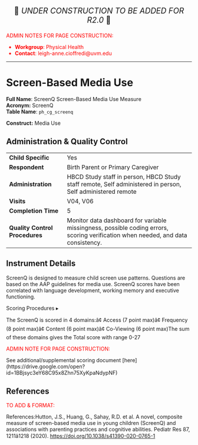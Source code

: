 <p style="text-align: center; font-size: 1.5em;">🚧 <i>UNDER CONSTRUCTION TO BE ADDED FOR R2.0</i> 🚧 </p>

<p style="color: red;">ADMIN NOTES FOR PAGE CONSTRUCTION:<br>
<ul style="color: red;">
  <li><b>Workgroup</b>: Physical Health</li>
  <li><b>Contact</b>: leigh-anne.cioffredi@uvm.edu</li>
  
  
</ul>
</ul>
</p>

------------------------------------------------------------

# Screen-Based Media Use

**Full Name**: ScreenQ Screen-Based Media Use Measure       
 **Acronym:** ScreenQ           
**Table Name**: `ph_cg_screenq`    

**Construct:** Media Use
   





## Administration & Quality Control

<table class="table-no-vertical-lines" style="width: 100%; border-collapse: collapse; table-layout: fixed;">
<tbody>
<tr><td><b>Child Specific</b></td>
<td>Yes </td></tr>
<tr><td><b>Respondent</b></td>
<td>Birth Parent or Primary Caregiver</td></tr>
<tr><td><b>Administration</b></td>
<td style="word-wrap: break-word; white-space: normal;">HBCD Study staff in person, HBCD Study staff remote, Self administered in person, Self administered remote</td></tr>
<tr><td><b>Visits</b></td>
<td>V04, V06</td></tr>
<tr><td><b>Completion Time</b></td>
<td>5</td></tr>
<tr><td><b>Quality Control Procedures</b></td>
<td style="word-wrap: break-word; white-space: normal;">Monitor data dashboard for variable missingness, possible coding errors, scoring verification when needed, and data consistency.</td></tr>      
</tbody>
</table>



## Instrument Details

ScreenQ is designed to measure child screen use patterns. Questions are based on the AAP guidelines for media use. ScreenQ scores have been correlated with language development, working memory and executive functioning.




<div id="scoring" class="table-banner" onclick="toggleCollapse(this)">
  <span class="emoji"><i class="fa fa-calculator"></i></span>
  <span class="text-with-link">
  <span class="text">Scoring Procedures</span>
  <a class="anchor-link" href="#scoring" title="Copy link">
  <i class="fa-solid fa-link"></i>
  </a>
  </span>
  <span class="arrow">▸</span>
</div>
<div class="collapsible-content">
<p>The ScreenQ is scored in 4 domains:â¢	Access (7 point max)â¢	Frequency (8 point max)â¢	Content (6 point max)â¢	Co-Viewing (6 point max)The sum of these domains gives the Total score with range 0-27</p>
</div>



<p style="color: red;">ADMIN NOTE FOR PAGE CONSTRUCTION:</p> See additional/supplemental scoring document [here](https://drive.google.com/open?id=1BBjsyc3eY68C95x8Zhn75XyKpaNdypNF)




## References

<div class="references"> 
<p><a href=""></a></p>  
</div>

<p style="color: red;">TO ADD & FORMAT:<br></p>

References:Hutton, J.S., Huang, G., Sahay, R.D. et al. A novel, composite measure of screen-based media use in young children (ScreenQ) and associations with parenting practices and cognitive abilities. Pediatr Res 87, 1211â1218 (2020). https://doi.org/10.1038/s41390-020-0765-1


<br>

